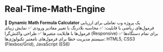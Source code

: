 # Real-Time-Math-Engine
🔢 **Dynamic Math Formula Calculator**   یک پروژه وب تعاملی برای ارزیابی فرمول‌های ریاضی با قابلیت:   ✅ محاسبه بلادرنگ با تغییر مقادیر ورودی   ✅ نمایش زیبای فرمول‌ها با هایلایت متغیرها   ✅ طراحی واکنش‌گرا (Responsive) برای تمام دستگاه‌ها   ✅ سیستم مدیریت خطا برای فرمول‌های نامعتبر    تکنولوژی‌ها: HTML5, CSS3 (Flexbox/Grid), JavaScript (ES6)
